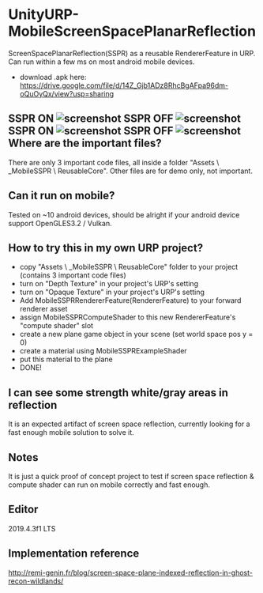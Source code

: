 # UnityURP-MobileScreenSpacePlanarReflection
 ScreenSpacePlanarReflection(SSPR) as a reusable RendererFeature in URP.
 Can run within a few ms on most android mobile devices.
 
 - download .apk here: https://drive.google.com/file/d/14Z_Gjb1ADz8RhcBgAFpa96dm-oQuOyQx/view?usp=sharing
 
 SSPR ON
 ![screenshot](https://i.imgur.com/cNaVHLK.png)
 SSPR OFF
 ![screenshot](https://i.imgur.com/0WCIcTM.png)
 SSPR ON
 ![screenshot](https://i.imgur.com/XvudHkR.png)
 SSPR OFF
 ![screenshot](https://i.imgur.com/AZ08hZ8.png)
 Where are the important files?
-------------------
 There are only 3 important code files, all inside a folder "Assets \ _MobileSSPR \ ReusableCore".
 Other files are for demo only, not important.
 
 Can it run on mobile?
-------------------
 Tested on ~10 android devices, should be alright if your android device support OpenGLES3.2 / Vulkan.
 
 How to try this in my own URP project?
 -------------------
 - copy "Assets \ _MobileSSPR \ ReusableCore" folder to your project (contains 3 important code files)
 - turn on "Depth Texture" in your project's URP's setting
 - turn on "Opaque Texture" in your project's URP's setting
 - Add MobileSSPRRendererFeature(RendererFeature) to your forward renderer asset
 - assign MobileSSPRComputeShader to this new RendererFeature's "compute shader" slot
 - create a new plane game object in your scene (set world space pos y = 0)
 - create a material using MobileSSPRExampleShader
 - put this material to the plane
 - DONE!

 I can see some strength white/gray areas in reflection
 -------------------
 It is an expected artifact of screen space reflection, currently looking for a fast enough mobile solution to solve it.
 
 Notes
 -------------------
 It is just a quick proof of concept project to test if screen space reflection & compute shader can run on mobile correctly and fast enough.
 
 Editor
 -------------------
2019.4.3f1 LTS

Implementation reference
-------------------
http://remi-genin.fr/blog/screen-space-plane-indexed-reflection-in-ghost-recon-wildlands/
 
 
